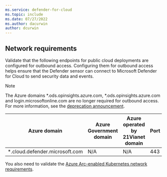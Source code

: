 ```yaml
---
ms.service: defender-for-cloud
ms.topic: include
ms.date: 07/27/2022
ms.author: dacurwin
author: dcurwin
---
```


## Network requirements

Validate that the following endpoints for public cloud deployments are configured for outbound access. Configuring them for outbound access helps ensure that the Defender sensor can connect to Microsoft Defender for Cloud to send security data and events.

> [!NOTE]
> The Azure domains *.ods.opinsights.azure.com, *.ods.opinsights.azure.com and login.microsoftonline.com are no longer required for outbound access. For more information, see the [deprecation announcement](../release-notes.md#deprecation-notice-update-outbound-rules-for-microsoft-defender-for-containers).

| Azure domain  | Azure Government domain  | Azure operated by 21Vianet domain | Port |
| -------------------------- | -------------------------- | -------------------------- |---- |
| *.cloud.defender.microsoft.com| N/A                          | N/A                                | 443  |

You also need to validate the [Azure Arc-enabled Kubernetes network requirements](/azure/azure-arc/kubernetes/network-requirements).

